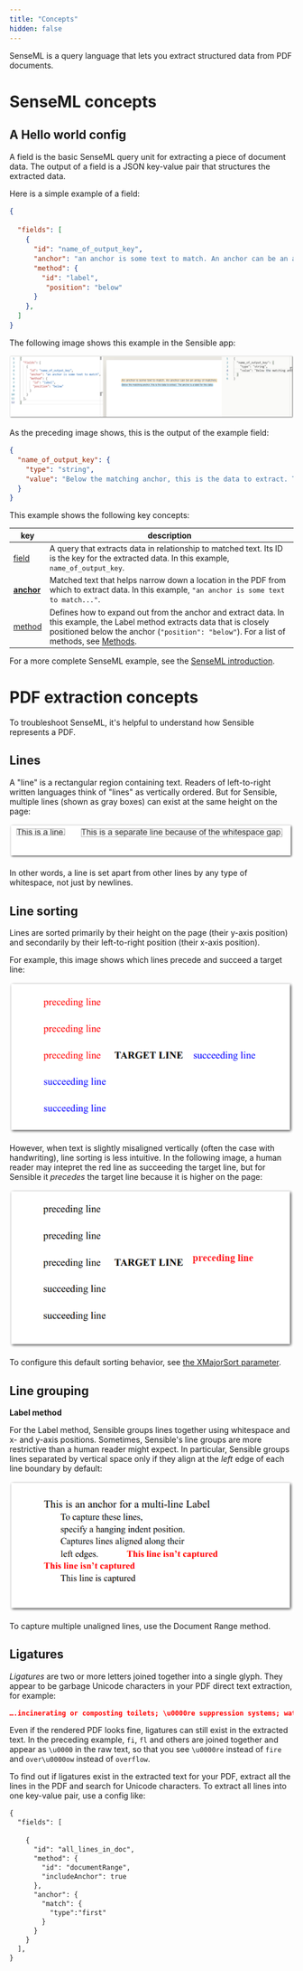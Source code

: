 ```yaml
---
title: "Concepts"
hidden: false
---
```


SenseML is a query language that lets you extract structured data from PDF documents.

SenseML concepts
====

A Hello world config
----
A field is the basic SenseML query unit for extracting a piece of document data. The output of a field is a JSON key-value pair that structures the extracted data.  

Here is a simple example of a field: 

```json
{

  "fields": [
    {
      "id": "name_of_output_key",
      "anchor": "an anchor is some text to match. An anchor can be an array of matches",
      "method": {
        "id": "label",
         "position": "below"
      }
    },
  ]
}
```

The following image shows this example in the Sensible app:

![Click to enlarge](https://raw.githubusercontent.com/sensible-hq/sensible-docs/main/readme-sync/assets/v0/images/final/basic_field.png)

As the preceding image shows, this is the output of the example field: 

```json
{
  "name_of_output_key": {
    "type": "string",
    "value": "Below the matching anchor, this is the data to extract. The anchor is a label for this data."
  }
}
```



This example shows the following key concepts:

| key                             | description                                                  |
| ------------------------------- | ------------------------------------------------------------ |
| [field](doc:field-query-object) | A query that extracts data in relationship to matched text. Its ID is the key for the extracted data. In this example,  `name_of_output_key`. |
| **[anchor](doc:anchor)**        | Matched text that helps narrow down a location in the PDF from which to extract data.  In this example, `"an anchor is some text to match..."`. |
| [method](doc:method)            | Defines how to expand out from the anchor and extract data. In this example, the Label method extracts data that is closely positioned below the anchor (`"position": "below"`). For a list of methods, see [Methods](doc:methods). |

 For a more complete SenseML example, see the [SenseML introduction](doc:senseml-reference-introduction).

PDF extraction concepts
===

To troubleshoot SenseML, it's helpful to understand how Sensible represents a PDF.

Lines
----

 A "line" is a rectangular region containing text.  Readers of left-to-right written languages think of "lines"  as vertically ordered. But for Sensible, multiple lines  (shown as gray boxes) can exist at the same height on the page:

![Click to enlarge](https://raw.githubusercontent.com/sensible-hq/sensible-docs/main/readme-sync/assets/v0/images/final/line_concept.png)

 In other words, a line is set apart from other lines by any type of whitespace,  not just by newlines.


Line sorting
----

Lines are sorted primarily by their height on the page (their y-axis position) and secondarily by their left-to-right position (their x-axis position).

For example, this image shows which lines precede and succeed a target line:

![Click to enlarge](https://raw.githubusercontent.com/sensible-hq/sensible-docs/main/readme-sync/assets/v0/images/final/line_sort_example_1.png)

However, when text is slightly misaligned vertically (often the case with handwriting), line sorting is less intuitive. In the following image, a human reader may intepret the red line as succeeding the target line, but for Sensible it *precedes* the target line because it is higher on the page:

![Click to enlarge](https://raw.githubusercontent.com/sensible-hq/sensible-docs/main/readme-sync/assets/v0/images/final/line_sort_example_2.png)

To configure this default sorting behavior, see [the XMajorSort parameter](doc:method).

Line grouping
---

**Label method**

For the Label method, Sensible groups lines together using whitespace and x- and y-axis positions. Sometimes, Sensible's line groups are more restrictive than a human reader might expect. In particular, Sensible groups lines separated by vertical space only if they align at the *left* edge of each line boundary by default:

![Click to enlarge](https://raw.githubusercontent.com/sensible-hq/sensible-docs/main/readme-sync/assets/v0/images/final/line_grouping_example.png)

To capture multiple unaligned lines, use the Document Range method.

Ligatures
---

*Ligatures* are two or more letters joined together into a single glyph. They appear to be garbage Unicode characters in your PDF direct text extraction, for example:

```json
….incinerating or composting toilets; \u0000re suppression systems; water softeners, conditioners or \u0000ltering systems; over\u0000ow drains for tubs and sinks; back\u0000ow prevention devices...
```

Even if the rendered PDF looks fine, ligatures can still exist in the extracted text. In the preceding example, `fi`, `fl` and others are joined together and appear as `\u0000` in the raw text, so that you see `\u0000re` instead of `fire` and `over\u0000ow` instead of `overflow`.

To find out if ligatures exist in the extracted text for your PDF, extract all the lines in the PDF and search for Unicode characters. To extract all lines into one key-value pair, use a config like:

```
{
  "fields": [
     
    {
      "id": "all_lines_in_doc",
      "method": {
        "id": "documentRange",
        "includeAnchor": true
      },
      "anchor": {
        "match": {
          "type":"first"
        }
      }
    }
  ],
}
```



